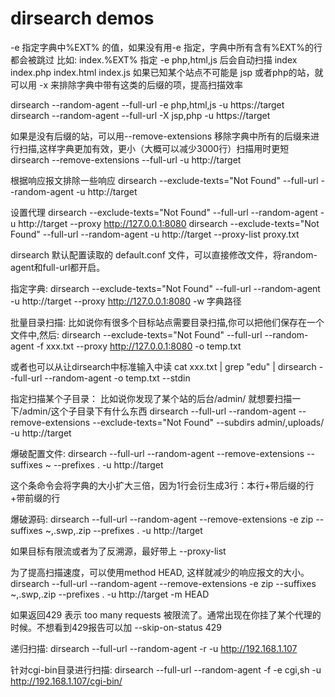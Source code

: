 # dirsearch demos

-e 指定字典中%EXT% 的值，如果没有用-e 指定，字典中所有含有%EXT%的行都会被跳过
比如: index.%EXT% 指定 -e php,html,js 后会自动扫描 index index.php index.html index.js
如果已知某个站点不可能是 jsp 或者php的站，就可以用 -x 来排除字典中带有这类的后缀的项，提高扫描效率


dirsearch --random-agent --full-url -e php,html,js -u https://target 
dirsearch --random-agent --full-url -X jsp,php -u https://target 


如果是没有后缀的站，可以用--remove-extensions 移除字典中所有的后缀来进行扫描,这样字典更加有效，更小（大概可以减少3000行）扫描用时更短
dirsearch  --remove-extensions --full-url -u http://target

根据响应报文排除一些响应
dirsearch --exclude-texts="Not Found" --full-url --random-agent -u http://target

设置代理
dirsearch --exclude-texts="Not Found" --full-url --random-agent -u http://target --proxy http://127.0.0.1:8080 
dirsearch --exclude-texts="Not Found" --full-url --random-agent -u http://target --proxy-list proxy.txt

dirsearch 默认配置读取的 default.conf 文件，可以直接修改文件，将random-agent和full-url都开启。

指定字典:
dirsearch --exclude-texts="Not Found" --full-url --random-agent -u http://target --proxy http://127.0.0.1:8080 -w 字典路径

批量目录扫描:
比如说你有很多个目标站点需要目录扫描,你可以把他们保存在一个文件中,然后:
dirsearch --exclude-texts="Not Found" --full-url --random-agent -f xxx.txt --proxy http://127.0.0.1:8080 -o temp.txt


或者也可以从让dirsearch中标准输入中读
cat xxx.txt | grep "edu" | dirsearch --full-url --random-agent -o temp.txt --stdin


指定扫描某个子目录：
比如说你发现了某个站的后台/admin/ 就想要扫描一下/admin/这个子目录下有什么东西
dirsearch --full-url --random-agent --remove-extensions --exclude-texts="Not Found"  --subdirs admin/,uploads/ -u http://target


爆破配置文件:
dirsearch --full-url --random-agent --remove-extensions --suffixes ~ --prefixes . -u http://target 

这个条命令会将字典的大小扩大三倍，因为1行会衍生成3行：本行+带后缀的行+带前缀的行

爆破源码:
dirsearch --full-url --random-agent --remove-extensions -e zip --suffixes ~,.swp,.zip --prefixes . -u http://target


如果目标有限流或者为了反溯源，最好带上 --proxy-list 

为了提高扫描速度，可以使用method HEAD, 这样就减少的响应报文的大小。
dirsearch --full-url --random-agent --remove-extensions -e zip --suffixes ~,.swp,.zip --prefixes . -u http://target -m HEAD

如果返回429 表示 too many requests 被限流了。通常出现在你挂了某个代理的时候。不想看到429报告可以加 --skip-on-status 429

递归扫描:
dirsearch --full-url --random-agent -r -u http://192.168.1.107

针对cgi-bin目录进行扫描:
dirsearch --full-url --random-agent -f -e cgi,sh -u http://192.168.1.107/cgi-bin/ 
